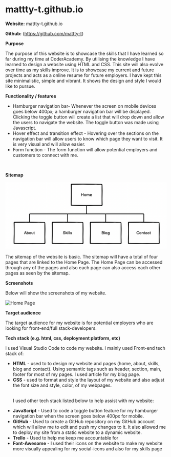 # mattty-t.github.io
**Website:** mattty-t.github.io

**Github:** (https://github.com/mattty-t)

**Purpose**

The purpose of this website is to showcase the skills that I have learned so far during my time at CoderAcademy. By utilising the knowledge I have learned to design a website using HTML and CSS. This site will also evolve over time as my skills improve. It is to showcase my current and future projects and acts as a online resume for future employers. I have kept this site minimalistic, simple and vibrant. It shows the design and style I would like to pursue.

**Functionality / features**

<ul>
<li> Hamburger navigation bar- Whenever the screen on mobile devices goes below 400px; a hamburger navigation bar will be displayed. Clicking the toggle button will create a list that will drop down and allow the users to navigate the website. The toggle button was made using Javascript.</li>
<li> Hover effect and transition effect - Hovering over the sections on the navigation bar will allow users to know which page they want to visit. It is very visual and will allow easier.</li>
<li> Form function - The form function will allow potential employers and customers to connect with me.</li> 
</ul>

<br>

**Sitemap**


![SiteMap](./imgs/sitemap.png)

The sitemap of the website is basic. The sitemap will have a total of four pages that are linked to the Home Page. The Home Page can be accessed through any of the pages and also each page can also access each other pages as seen by the sitemap. 

**Screenshots**

Below will show the screenshots of my website.

![Home Page]()

**Target audience**

The target audience for my website is for potential employers who are looking for front-end/full stack-developers.

**Tech stack (e.g. html, css, deployment platform, etc)**

I used Visual Studio Code to code my website. I mainly used Front-end tech stack of:  
<uL>
<li> <b>HTML</b> - used to to design my website and pages (home, about, skills, blog and contact). Using semantic tags such as header, section, main, footer for most of my pages. I used article for my blog page. </li>
<li> <b>CSS</b> - used to format and style the layout of my website and also adjust the font size and style, color, of my webpages. </li> 
<br>

I used other tech stack listed below to help assist with my website:
<li> <b>JavaScript</b> - Used to code a toggle button feature for my hamburger navigation bar when the screen goes below 400px for mobile.
</li>
<li> <b>GitHub</b> - Used to create a GitHub repository on my GitHub account which will allow me to edit and push my changes to it. It also allowed me to deploy my site from a static website to a dynamic website.
</li>
<li> <b>Trello</b> - Used to help me keep me accountable for </li>
<li> <b>Font-Awesome</b> - I used their icons on the website to make my website more visually appealing for my social-icons and also for my skills page</li>
</ul>
